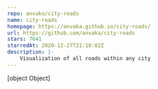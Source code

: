 ```yaml
---
repo: anvaka/city-roads
name: city-roads
homepage: https://anvaka.github.io/city-roads/
url: https://github.com/anvaka/city-roads
stars: 7641
starredAt: 2020-12-27T21:18:02Z
description: |-
    Visualization of all roads within any city
---
```


[object Object]
